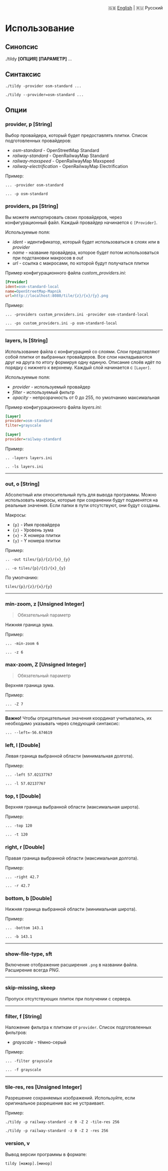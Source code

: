 <div align="right">
  🇬🇧 <a href="./USAGE.md">English</a>
  |
  🇷🇺 Русский
</div>

# Использование

## Синопсис
./tildy **[ОПЦИЯ]** **[ПАРАМЕТР]** ...


## Синтаксис

```
./tildy -provider osm-standard ...
```
```
./tildy --provider=osm-standard ...
```

## Опции

### provider, p [String]

Выбор провайдера, который будет предоставлять плитки. Список подготовленных провайдеров: 

* *osm-standard* - OpenStreetMap Standard
* *railway-standard* - OpenRailwayMap Standard
* *railway-maxspeed* - OpenRailwayMap Maxspeed
* *railway-electrification* - OpenRailwayMap Electrification

Пример:
```
... -provider osm-standard
```
```
... -p osm-standard
```

### providers, ps [String]

Вы можете импортировать своих провайдеров, через конфигурационный файл. Каждый провайдер начинается с ``[Provider]``. 

Используемые поля:

* *ident* - идентификатор, который будет использоваться в слоях или в *provider*
* *name* - название провайдера, которое будет потом использоваться при подстановки макросов в *out*
* *url* - ссылка с макросами, по которой будут получаться плитки

Пример конфигурационного файла *custom_providers.ini*:

```ini
[Provider]
ident=osm-standard-local
name=OpenStreetMap-Mapnik
url=http://localhost:8080/tile/{z}/{x}/{y}.png
```

Пример:
```
... -providers custom_providers.ini -provider osm-standard-local
```
```
... -ps custom_providers.ini -p osm-standard-local
```


****

### layers, ls [String] 

Использование файла с конфигурацией со слоями. Слои представляют собой плитки от выбранных провайдеров. Все слои накладываются друг на друга по итогу формируя одну единую. Описание слоёв идёт по порядку с нижнего к верхнему. Каждый слой начинается с ``[Layer]``. 

Используемые поля:

* *provider* - используемый провайдер
* *filter* - используемый фильтр
* *opacity* - непрозрачность от 0 до 255, по умолчанию максимальная

Пример конфигурационного файла *layers.ini*:

```ini
[Layer]
provider=osm-standard
filter=grayscale

[Layer]
provider=railway-standard
```

Пример:
```
.. -layers layers.ini
```
```
.. -ls layers.ini
```

****

### out, o [String] 

Абсолютный или относительный путь для вывода программы. Можно использовать макросы, которые при сохранении будут подменятся на реальные значения. Если папки в пути отсутствуют, они будут созданы.

Макросы:

* ``{p}`` - Имя провайдера
* ``{z}`` - Уровень зума
* ``{x}`` - X номера плитки
* ``{y}`` - Y номера плитки

Пример:
```
.. -out tiles/{p}/{z}/{x}_{y}
```
```
.. -o tiles/{p}/{z}/{x}_{y}
```

По умолчанию:
```
tiles/{p}/{z}/{x}/{y}
```

****

### min-zoom, z [Unsigned Integer]

> Обязательный параметр

Нижняя граница зума.

Пример:
```
... -min-zoom 6
```
```
... -z 6
```

### max-zoom, Z [Unsigned Integer]

> Обязательный параметр

Верхняя граница зума.

Пример:
```
... -Z 7
```

****

**Важно!** Чтобы отрицательные значения координат учитывались, их необходимо указывать через следующий синтаксис:
```
... --left=-56.674619
```

### left, l [Double]

Левая граница выбранной области (минимальная долгота).

Пример:
```
... -left 57.02137767
```
```
... -l 57.02137767
```


### top, t [Double]

Верхняя граница выбранной области (максимальная широта).

Пример:
```
... -top 120
```
```
... -t 120
```


### right, r [Double]

Правая граница выбранной области (максимальная долгота).

Пример:
```
... -right 42.7
```
```
... -r 42.7
```

### bottom, b [Double]

Нижняя граница выбранной области (минимальная широта).

Пример:
```
... -bottom 143.1
```
```
... -b 143.1
```

****

### show-file-type, sft

Включение отображение расширения ```.png``` в названии файла. Расширение всегда *PNG*.

****

### skip-missing, skeep

Пропуск отсутствующих плиток при получении с сервера.

****

### filter, f [String]

Наложение фильтра к плиткам от ``provider``. Список подготовленных фильтров: 

* *grayscale* - тёмно-серый

Пример:
```
... -filter grayscale
```
```
... -f grayscale
```

****

### tile-res, res [Unsigned Integer]

Разрешение сохраняемых изображений. Используйте, если оригинальное разрешение вас не устраивает.

Пример:
```
./tildy -p railway-standard -z 0 -Z 2 -tile-res 256 
```
```
./tildy -p railway-standard -z 0 -Z 2 -res 256 
```

### version, v

Вывод версии программы в формате:

``` 
tildy [мажор].[минор]
```